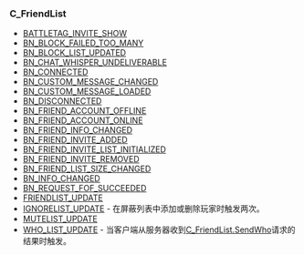 ### C\_FriendList

* [BATTLETAG\_INVITE\_SHOW](https://wow.gamepedia.com/BATTLETAG_INVITE_SHOW)
* [BN\_BLOCK\_FAILED\_TOO\_MANY](https://wow.gamepedia.com/BN_BLOCK_FAILED_TOO_MANY)
* [BN\_BLOCK\_LIST\_UPDATED](https://wow.gamepedia.com/BN_BLOCK_LIST_UPDATED)
* [BN\_CHAT\_WHISPER\_UNDELIVERABLE](https://wow.gamepedia.com/BN_CHAT_WHISPER_UNDELIVERABLE)
* [BN\_CONNECTED](https://wow.gamepedia.com/BN_CONNECTED)
* [BN\_CUSTOM\_MESSAGE\_CHANGED](https://wow.gamepedia.com/BN_CUSTOM_MESSAGE_CHANGED)
* [BN\_CUSTOM\_MESSAGE\_LOADED](https://wow.gamepedia.com/BN_CUSTOM_MESSAGE_LOADED)
* [BN\_DISCONNECTED](https://wow.gamepedia.com/BN_DISCONNECTED)
* [BN\_FRIEND\_ACCOUNT\_OFFLINE](https://wow.gamepedia.com/BN_FRIEND_ACCOUNT_OFFLINE)
* [BN\_FRIEND\_ACCOUNT\_ONLINE](https://wow.gamepedia.com/BN_FRIEND_ACCOUNT_ONLINE)
* [BN\_FRIEND\_INFO\_CHANGED](https://wow.gamepedia.com/BN_FRIEND_INFO_CHANGED)
* [BN\_FRIEND\_INVITE\_ADDED](https://wow.gamepedia.com/BN_FRIEND_INVITE_ADDED)
* [BN\_FRIEND\_INVITE\_LIST\_INITIALIZED](https://wow.gamepedia.com/BN_FRIEND_INVITE_LIST_INITIALIZED)
* [BN\_FRIEND\_INVITE\_REMOVED](https://wow.gamepedia.com/BN_FRIEND_INVITE_REMOVED)
* [BN\_FRIEND\_LIST\_SIZE\_CHANGED](https://wow.gamepedia.com/BN_FRIEND_LIST_SIZE_CHANGED)
* [BN\_INFO\_CHANGED](https://wow.gamepedia.com/BN_INFO_CHANGED)
* [BN\_REQUEST\_FOF\_SUCCEEDED](https://wow.gamepedia.com/BN_REQUEST_FOF_SUCCEEDED)
* [FRIENDLIST\_UPDATE](https://wow.gamepedia.com/FRIENDLIST_UPDATE)
* [IGNORELIST\_UPDATE](https://wow.gamepedia.com/IGNORELIST_UPDATE) - 在屏蔽列表中添加或删除玩家时触发两次。
* [MUTELIST\_UPDATE](https://wow.gamepedia.com/MUTELIST_UPDATE)
* [WHO\_LIST\_UPDATE](https://wow.gamepedia.com/WHO_LIST_UPDATE) - 当客户端从服务器收到[C\_FriendList.SendWho](https://wow.gamepedia.com/API_C_FriendList.SendWho)请求的结果时触发。



